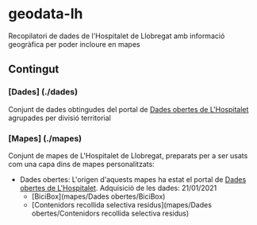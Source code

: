 # geodata-lh
Recopilatori de dades de l'Hospitalet de Llobregat amb informació geogràfica per poder incloure en mapes 

## Contingut

### [Dades] (./dades)
Conjunt de dades obtingudes del portal de [Dades obertes de L'Hospitalet](https://opendata.l-h.cat/) agrupades per divisió territorial

### [Mapes] (./mapes)
Conjunt de mapes de L'Hospitalet de Llobregat, preparats per a ser usats com una capa dins de mapes personalitzats:

* Dades obertes: L'origen d'aquests mapes ha estat el portal de [Dades obertes de L'Hospitalet](https://opendata.l-h.cat/). Adquisició de les dades: 21/01/2021
  * [BiciBox](mapes/Dades obertes/BiciBox)
  * [Contenidors recollida selectiva residus](mapes/Dades obertes/Contenidors recollida selectiva residus)

